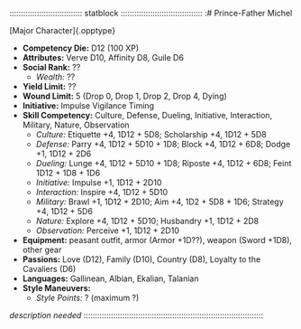 :::::::::::::::::::::::::::::::: statblock ::::::::::::::::::::::::::::::::::::
:# Prince-Father Michel

[Major Character]{.opptype}

- **Competency Die:** D12 (100 XP)
- **Attributes:** Verve D10, Affinity D8, Guile D6
- **Social Rank:** ??
  - *Wealth:* ??
- **Yield Limit:** ??
- **Wound Limit:** 5 (Drop 0, Drop 1, Drop 2, Drop 4, Dying)
- **Initiative:** 
    Impulse 
    Vigilance 
    Timing 
- **Skill Competency:** Culture,
                        Defense,
                        Dueling,
                        Initiative,
                        Interaction,
                        Military,
                        Nature,
                        Observation
  - *Culture:*        Etiquette +4, 1D12 + 5D8; Scholarship +4, 1D12 + 5D8
  - *Defense:*        Parry +4, 1D12 + 5D10 + 1D8; Block +4, 1D12 + 6D8; Dodge +1, 1D12 + 2D6
  - *Dueling:*        Lunge +4, 1D12 + 5D10 + 1D8; Riposte +4, 1D12 + 6D8; Feint 1D12 + 1D8 + 1D6
  - *Initiative:*     Impulse +1, 1D12 + 2D10
  - *Interaction:*    Inspire +4, 1D12 + 5D10
  - *Military:*       Brawl +1, 1D12 + 2D10; Aim +4, 1D2 + 5D8 + 1D6; Strategy +4, 1D12 + 5D6
  - *Nature:*         Explore +4, 1D12 + 5D10; Husbandry +1, 1D12 + 2D8
  - *Observation:*    Perceive +1, 1D12 + 2D10
- **Equipment:** peasant outfit, 
                 armor (Armor +1D??),
                 weapon (Sword +1D8),
                 other gear
- **Passions:** 
    Love                   (D12),
    Family                 (D10), 
    Country                 (D8), 
    Loyalty to the Cavaliers (D6)
- **Languages:** Gallinean, Albian, Ekalian, Talanian
- **Style Maneuvers:**
  - *Style Points:* ? (maximum ?)

*description needed*
:::::::::::::::::::::::::::::::::::::::::::::::::::::::::::::::::::::::::::::::
